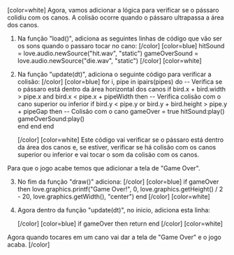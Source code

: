 [color=white]
Agora, vamos adicionar a lógica para verificar se o pássaro colidiu com os canos. 
A colisão ocorre quando o pássaro ultrapassa a área dos canos.

1. Na função "load()", adiciona as seguintes linhas de código que vão ser os sons quando o 
passaro tocar no cano:
   [/color] [color=blue]
   hitSound = love.audio.newSource("hit.wav", "static") 
   gameOverSound = love.audio.newSource("die.wav", "static")
   [/color] [color=white]
2. Na função "update(dt)", adiciona o seguinte código para verificar a colisão:
   [/color] [color=blue]
   for i, pipe in ipairs(pipes) do
       -- Verifica se o pássaro está dentro da área horizontal dos canos
       if bird.x + bird.width > pipe.x and bird.x < pipe.x + pipeWidth then
           -- Verifica colisão com o cano superior ou inferior
           if bird.y < pipe.y or bird.y + bird.height > pipe.y + pipeGap then
               -- Colisão com o cano
               gameOver = true
               hitSound:play() 
               gameOverSound:play()  
           end
       end
   end

   [/color] [color=white]
Este código vai verificar se o pássaro está dentro da área dos canos e, 
se estiver, verificar se há colisão com os canos superior ou inferior e vai tocar 
o som da colisão com os canos.

Para que o jogo acabe temos que adicionar a tela de "Game Over".

3. No fim da função "draw()" adiciona:
   [/color] [color=blue]
       if gameOver then
           love.graphics.printf("Game Over!", 0, love.graphics.getHeight() / 2 - 20, 
            love.graphics.getWidth(), "center")
        end
    [/color] [color=white]

4. Agora dentro da função "update(dt)", no inicio, adiciona esta linha:

   [/color] [color=blue]
   if gameOver then
       return
   end
   [/color] [color=white]

Agora quando tocares em um cano vai dar a tela de "Game Over" e o jogo acaba.
[/color] 